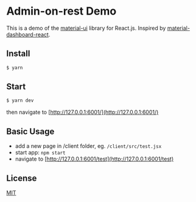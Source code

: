 # Admin-on-rest Demo

This is a demo of the [material-ui](http://www.material-ui.com/#/) library for React.js. Inspired by [material-dashboard-react](https://github.com/creativetimofficial/material-dashboard-react/).

## Install

```bash
$ yarn
```

## Start

```bash
$ yarn dev
```

then navigate to [http://127.0.0.1:6001/](http://127.0.0.1:6001/)

## Basic Usage

* add a new page in /client folder, eg. `/client/src/test.jsx`
* start app: `npm start`
* navigate to [http://127.0.0.1:6001/test](http://127.0.0.1:6001/test)

## License

[MIT](LICENSE)

